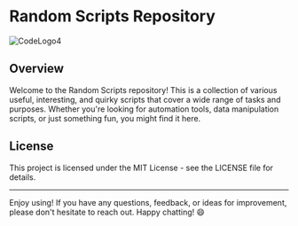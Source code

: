 # Random Scripts Repository

![CodeLogo4](https://github.com/QuantumBytePanda/RandomScripts/assets/52766040/1525d991-7255-4c66-b48d-72c16988a159)


## Overview

Welcome to the Random Scripts repository! This is a collection of various useful, interesting, and quirky scripts that cover a wide range of tasks and purposes. Whether you're looking for automation tools, data manipulation scripts, or just something fun, you might find it here.

## License

This project is licensed under the MIT License - see the LICENSE file for details.

---

Enjoy using! If you have any questions, feedback, or ideas for improvement, please don't hesitate to reach out. Happy chatting! 😄
